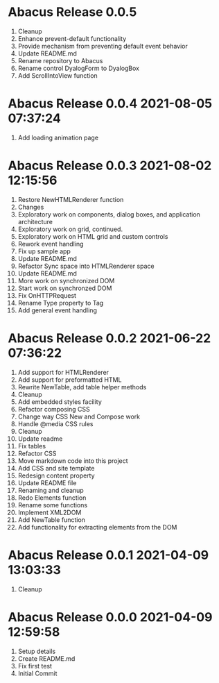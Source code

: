 # Abacus Release 0.0.5                    
1. Cleanup
2. Enhance prevent-default functionality
3. Provide mechanism from preventing default event behavior
4. Update README.md
5. Rename repository to Abacus
6. Rename control DyalogForm to DyalogBox
7. Add ScrollIntoView function

# Abacus Release 0.0.4 2021-08-05 07:37:24
1. Add loading animation page

# Abacus Release 0.0.3 2021-08-02 12:15:56
1. Restore NewHTMLRenderer function
2. Changes
3. Exploratory work on components, dialog boxes, and application architecture
4. Exploratory work on grid, continued.
5. Exploratory work on HTML grid and custom controls
6. Rework event handling
7. Fix up sample app
8. Update README.md
9. Refactor Sync space into HTMLRenderer space
10. Update README.md
11. More work on synchronized DOM
12. Start work on synchronzed DOM
13. Fix OnHTTPRequest
14. Rename Type property to Tag
15. Add general event handling

# Abacus Release 0.0.2 2021-06-22 07:36:22
1. Add support for HTMLRenderer
2. Add support for preformatted HTML
3. Rewrite NewTable, add table helper methods
4. Cleanup
5. Add embedded styles facility
6. Refactor composing CSS
7. Change way CSS New and Compose work
8. Handle @media CSS rules
9. Cleanup
10. Update readme
11. Fix tables
12. Refactor CSS
13. Move markdown code into this project
14. Add CSS and site template
15. Redesign content property
16. Update README file
17. Renaming and cleanup
18. Redo Elements function
19. Rename some functions
20. Implement XML2DOM
21. Add NewTable function
22. Add functionality for extracting elements from the DOM

# Abacus Release 0.0.1 2021-04-09 13:03:33
1. Cleanup

# Abacus Release 0.0.0 2021-04-09 12:59:58
1. Setup details
2. Create README.md
3. Fix first test
4. Initial Commit
